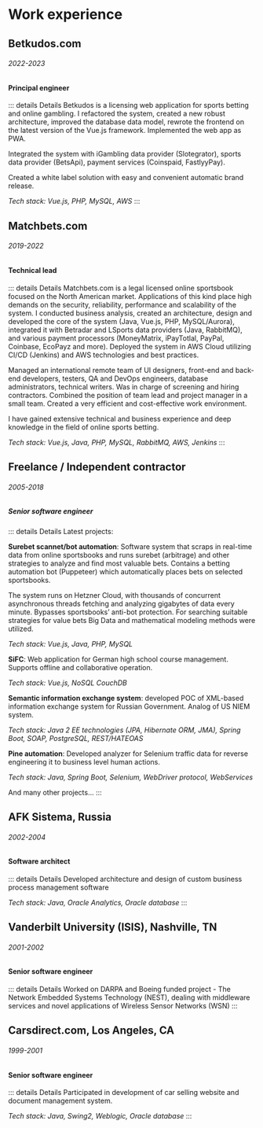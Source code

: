 # Work experience


## Betkudos.com
###### 2022-2023
#### Principal engineer

::: details Details
Betkudos is a licensing web application for sports betting and online gambling. I refactored the system, created a new robust architecture, improved the database data model, rewrote the frontend on the latest version of the Vue.js framework. Implemented the web app as PWA.

Integrated the system with iGambling data provider (Slotegrator), sports data provider (BetsApi), payment services (Coinspaid, FastlyyPay).

Created a white label solution with easy and convenient automatic brand release.

*Tech stack: Vue.js, PHP, MySQL, AWS*
:::

## Matchbets.com
###### 2019-2022
#### Technical lead

::: details Details
Matchbets.com is a legal licensed online sportsbook focused on the North American market. Applications of this kind place high demands on the security, reliability, performance and scalability of the system. I conducted business analysis, created an architecture, design and developed the core of the system (Java, Vue.js, PHP, MySQL/Aurora), integrated it with Betradar and LSports data providers (Java, RabbitMQ), and various payment processors (MoneyMatrix, iPayTotlal, PayPal, Coinbase, EcoPayz and more). Deployed the system in AWS Cloud utilizing CI/CD (Jenkins) and AWS technologies and best practices.

Managed an international remote team of UI designers, front-end and back-end developers, testers, QA and DevOps engineers, database administrators, technical writers. Was in charge of screening and hiring contractors. Combined the position of team lead and project manager in a small team. Created a very efficient and cost-effective work environment.

I have gained extensive technical and business experience and deep knowledge in the field of online sports betting.

*Tech stack: Vue.js, Java, PHP, MySQL, RabbitMQ, AWS, Jenkins*
:::

## Freelance / Independent contractor 
###### 2005-2018
##### Senior software engineer

::: details Details
Latest projects:

**Surebet scannet/bot automation**: Software system that scraps in real-time data from online sportsbooks and runs surebet (arbitrage) and other strategies to analyze and find most valuable bets. Contains a betting automation bot (Puppeteer) which automatically places bets on selected sportsbooks.

The system runs on Hetzner Cloud, with thousands of concurrent asynchronous threads fetching and analyzing gigabytes of data every minute. Bypasses sportsbooks’ anti-bot protection. For searching suitable strategies for value bets Big Data and mathematical modeling methods were utilized.

*Tech stack: Vue.js, Java, PHP, MySQL*

**SiFC**: Web application for German high school course management. Supports offline and collaborative operation.

*Tech stack: Vue.js, NoSQL CouchDB*

**Semantic information exchange system**: developed POC of XML-based information exchange system for Russian Government. Analog of US NIEM system. 

*Tech stack: Java 2 EE technologies (JPA, Hibernate ORM, JMA), Spring Boot, SOAP, PostgreSQL, REST/HATEOAS*

**Pine automation**: Developed analyzer for Selenium traffic data for reverse engineering it to business level human actions. 

*Tech stack: Java, Spring Boot, Selenium, WebDriver protocol, WebServices*

And many other projects…
:::

## AFK Sistema, Russia
###### 2002-2004
#### Software architect

::: details Details
Developed architecture and design of custom business process management software 

*Tech stack: Java, Oracle Analytics, Oracle database*
:::

## Vanderbilt University (ISIS), Nashville, TN 
###### 2001-2002
#### Senior software engineer

::: details Details
Worked on DARPA and Boeing funded project - The Network Embedded Systems Technology (NEST), dealing with middleware services and novel applications of Wireless Sensor Networks (WSN)
:::

## Carsdirect.com, Los Angeles, CA
###### 1999-2001
#### Senior software engineer

::: details Details
Participated in development of car selling website and document management system.

*Tech stack: Java, Swing2,  Weblogic, Oracle database*
:::